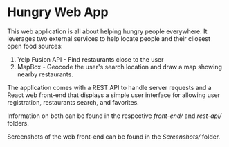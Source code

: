 # Hungry Web App

This web application is all about helping hungry people everywhere. It leverages two external services to help locate people and their cllosest open food sources:

1. Yelp Fusion API - Find restaurants close to the user
2. MapBox - Geocode the user's search location and draw a map showing nearby restaurants.

The application comes with a REST API to handle server requests and a React web front-end that displays a simple user interface for allowing user registration, restaurants search, and favorites.

Information on both can be found in the respective _front-end/_ and _rest-api/_ folders.

Screenshots of the web front-end can be found in the _Screenshots/_ folder.
